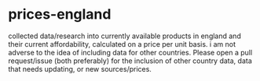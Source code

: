 # prices-england
collected data/research into currently available products in england and their current affordability, calculated on a price per unit basis. i am not adverse to the idea of including data for other countries. Please open a pull request/issue (both preferably) for the inclusion of other country data, data that needs updating, or new sources/prices.
